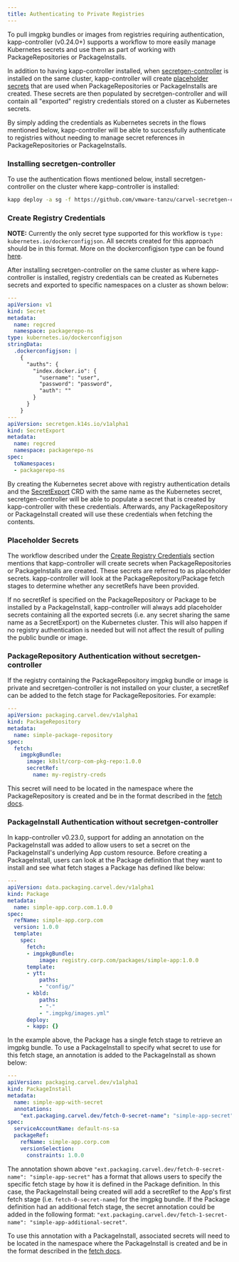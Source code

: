 ```yaml
---
title: Authenticating to Private Registries
---
```


To pull imgpkg bundles or images from registries requiring authentication, kapp-controller (v0.24.0+) 
supports a workflow to more easily manage Kubernetes secrets and use them as part of working 
with PackageRepositories or PackageInstalls. 

In addition to having kapp-controller installed, when [secretgen-controller](https://github.com/vmware-tanzu/carvel-secretgen-controller) 
is installed on the same cluster, kapp-controller will create [placeholder secrets](#placeholder-secrets) that are used when PackageRepositories or 
PackageInstalls are created. These secrets are then populated by secretgen-controller and will contain all "exported" 
registry credentials stored on a cluster as Kubernetes secrets. 

By simply adding the credentials as Kubernetes secrets in the flows mentioned below, kapp-controller will be able 
to successfully authenticate to registries without needing to manage secret references in PackageRepositories 
or PackageInstalls.

### Installing secretgen-controller

To use the authentication flows mentioned below, install secretgen-controller on the cluster where kapp-controller is installed:

```bash
kapp deploy -a sg -f https://github.com/vmware-tanzu/carvel-secretgen-controller/releases/download/v0.5.0/release.yml
```

### Create Registry Credentials

**NOTE:** Currently the only secret type supported for this workflow is `type: kubernetes.io/dockerconfigjson`. All 
secrets created for this approach should be in this format. More on the dockerconfigjson type can be found [here](https://kubernetes.io/docs/tasks/configure-pod-container/pull-image-private-registry/#registry-secret-existing-credentials).

After installing secretgen-controller on the same cluster as where kapp-controller is installed, registry 
credentials can be created as Kubernetes secrets and exported to specific namespaces on a cluster as shown below:

```yaml
---
apiVersion: v1
kind: Secret
metadata:
  name: regcred
  namespace: packagerepo-ns
type: kubernetes.io/dockerconfigjson
stringData:
  .dockerconfigjson: |
    {
      "auths": {
        "index.docker.io": {
          "username": "user",
          "password": "password",
          "auth": ""
        }
      }
    }
---
apiVersion: secretgen.k14s.io/v1alpha1
kind: SecretExport
metadata:
  name: regcred
  namespace: packagerepo-ns
spec:
  toNamespaces:
  - packagerepo-ns
```

By creating the Kubernetes secret above with registry authentication details and the [SecretExport](https://github.com/vmware-tanzu/carvel-secretgen-controller/blob/develop/docs/secret-export.md#secretexport-and-secretrequest) CRD with the 
same name as the Kubernetes secret, secretgen-controller will be able to populate a secret that is created 
by kapp-controller with these credentials. Afterwards, any PackageRepository or PackageInstall created will 
use these credentials when fetching the contents.

### Placeholder Secrets

The workflow described under the [Create Registry Credentials](#create-registry-credentials) section mentions 
that kapp-controller will create secrets when PackageRepositories or PackageInstalls are created. These secrets 
are referred to as placeholder secrets. kapp-controller will look at the PackageRepository/Package fetch 
stages to determine whether any secretRefs have been provided. 

If no secretRef is specified on the PackageRepository or Package to be installed by a PackageInstall, kapp-controller 
will always add placeholder secrets containing all the exported secrets (i.e. any secret sharing the same name as a SecretExport) 
on the Kubernetes cluster. This will also happen if no registry authentication is needed but will not affect the result of 
pulling the public bundle or image.

### PackageRepository Authentication without secretgen-controller

If the registry containing the PackageRepository imgpkg bundle or image 
is private and secretgen-controller is not installed on your cluster, a 
secretRef can be added to the fetch stage for PackageRepositories. For example:

```yaml
---
apiVersion: packaging.carvel.dev/v1alpha1
kind: PackageRepository
metadata:
  name: simple-package-repository
spec:
  fetch:
    imgpkgBundle:
      image: k8slt/corp-com-pkg-repo:1.0.0
      secretRef:
        name: my-registry-creds
```

This secret will need to be located in the namespace where the PackageRepository
is created and be in the format described in the [fetch docs](config.md#image-authentication).

### PackageInstall Authentication without secretgen-controller

In kapp-controller v0.23.0, support for adding an annotation on the PackageInstall was added to 
allow users to set a secret on the PackageInstall's underlying App custom resource. Before creating 
a PackageInstall, users can look at the Package definition that they want to install and see what 
fetch stages a Package has defined like below:

```yaml
---
apiVersion: data.packaging.carvel.dev/v1alpha1
kind: Package
metadata:
  name: simple-app.corp.com.1.0.0
spec:
  refName: simple-app.corp.com
  version: 1.0.0
  template:
    spec:
      fetch:
      - imgpkgBundle:
          image: registry.corp.com/packages/simple-app:1.0.0
      template:
      - ytt:
          paths:
          - "config/"
      - kbld:
          paths:
          - "-"
          - ".imgpkg/images.yml"
      deploy:
      - kapp: {}
```

In the example above, the Package has a single fetch stage to retrieve an imgpkg bundle. To use a PackageInstall 
to specify what secret to use for this fetch stage, an annotation is added to the PackageInstall as shown below:

```yaml
---
apiVersion: packaging.carvel.dev/v1alpha1
kind: PackageInstall
metadata:
  name: simple-app-with-secret
  annotations:
    "ext.packaging.carvel.dev/fetch-0-secret-name": "simple-app-secret"
spec:
  serviceAccountName: default-ns-sa
  packageRef:
    refName: simple-app.corp.com
    versionSelection:
      constraints: 1.0.0
```

The annotation shown above `"ext.packaging.carvel.dev/fetch-0-secret-name": "simple-app-secret"` has a format that allows 
users to specify the specific fetch stage by how it is defined in the Package definition. In this case, the PackageInstall 
being created will add a secretRef to the App's first fetch stage (i.e. `fetch-0-secret-name`) for the imgpkg bundle. If the 
Package definition had an additional fetch stage, the secret annotation could be added in the following format: `"ext.packaging.carvel.dev/fetch-1-secret-name": "simple-app-additional-secret"`.

To use this annotation with a PackageInstall, associated secrets will need to be located in the namespace where the PackageInstall
is created and be in the format described in the [fetch docs](config.md#image-authentication).

